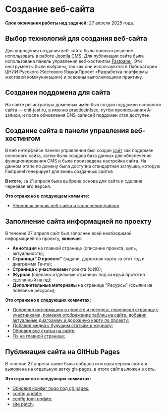 # Создание веб-сайта
**Срок окончания работы над задачей:** 27 апреля 2025 года.

## Выбор технологий для создания веб-сайта
Для упрощения создания веб-сайта было принято решение использовать в работе [Joomla CMS](https://www.joomla.org). Для публикации сайта была использована 
панель управления веб-хостингом [Fastpanel](https://fastpanel.direct/). Эти инструменты были выбраны, так как они используются в Лаборатории ЦНИИ Русского Жестового Языка(Проект «Разработка платформы жестовой коммуникации») и освоены выполняющими практику.

## Созданеи поддомена для сайта
На сайте регистратора доменных имён был создан поддомен основного сайта — cnii-jest.ru, а именно practiceinfsec, путём прописывания А-записи, и после обновления DNS-записей
поддомен стал доступен.

## Создание сайта в панели управления веб-хостингом
В веб интерфейсе панели управления был создан [сайт](practiceinfsec.cnii-jest.ru/) как поддомен основного сайта, затем была создана база данных для обеспечения функционирования CMS и была произведена настройка сайта. На данном этапе по домену была доступна стандартная заглушка, которую Fastpanel генерирует для вновь созданных сайтов

**В итоге**, за 21 апреля была выбрана основа для сайта и сделана черновая его версия.

**Это отражено в следующем коммите:**
- [Черновая версия веб-сайта и заполнение файлов](https://github.com/CDarvian/practice-2025/commit/d34db6952615b1136a12e179e660c88cc70a335f).

## Заполнение сайта информацией по проекту
В течение 27 апреля сайт был заполнен всей необходимой информацией по проекту, **включая**:
- **Аннотация** на главной странице (описание проекта, цель, актуальность);
- **Страница "О проекте"** (задачи, дорожная карта за этот год и диаграмма Ганта);
- **Страница с участниками** проекта (ФИО);
- **Журнал** (сделаны отдельные страницы под каждый прототип сделанный на пд);
- **Дополнительные материалы** на странице "Ресурсы" (ссылки на полезные ресурсы);

**Это отражено в следующих коммитах:**
- [Дополнил информацию о проекте и ресурсы, переписал страницу с участниками, поменял отображение таблиц на сайте, добавил актуальные диаграмму и дорожную карту по проекту](https://github.com/CDarvian/practice-2025/commit/2c79b12531c159a971b27c015cda46eb3f365a0a);
- [Добавил медиа к будущим статьям к журналу](https://github.com/CDarvian/practice-2025/commit/583a0e5e8b9f0f29243c38969b4d1c71dfe99af1);
- [Обновил все статьи на сайте](https://github.com/CDarvian/practice-2025/commit/614a1688a0d003cfe59491785525c00b94f2a8ed);
- [Fix на главной странице](https://github.com/CDarvian/practice-2025/commit/77ede1d5a901170645ff00b7fe3d15de75fe512b);

## Публикация сайта на GitHub Pages
В течение 27 апреля также была собрана итоговая версия сайта и выложена на отдельную ветку gh-pages, в итоге сайт 
выложен в сеть.

**Это отражено в следующих коммитах:**
- [Обновил конфиг hugo под gh pages](https://github.com/CDarvian/practice-2025/commit/68c658629e0f71cca24abc899d7beadc58e52bee);
- [config update](https://github.com/CDarvian/practice-2025/commit/187b71e0cecef4454a875f8a8429b1e11aaac483);
- [config.toml update](https://github.com/CDarvian/practice-2025/commit/6cdf4a9569b5d406f57f1c8c7b85a3760a0d91ba);
- [site patch](https://github.com/CDarvian/practice-2025/commit/f50ac9985cddb4ef9948478a3dbd2e0a4cc774d7);
